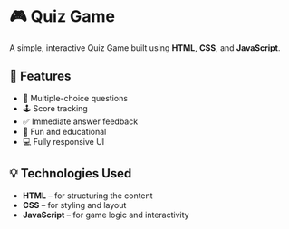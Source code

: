 # 🎮 Quiz Game

A simple, interactive Quiz Game built using **HTML**, **CSS**, and **JavaScript**.

## 🚀 Features

- 🎯 Multiple-choice questions
- 🕹️ Score tracking
- ✅ Immediate answer feedback
- 🧠 Fun and educational
- 💻 Fully responsive UI

## 💡 Technologies Used

- **HTML** – for structuring the content
- **CSS** – for styling and layout
- **JavaScript** – for game logic and interactivity
